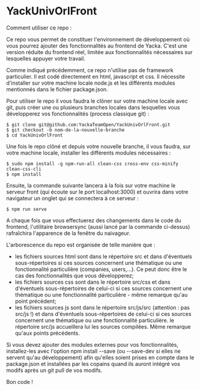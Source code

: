 # YackUnivOrlFront

Comment utiliser ce repo :

Ce repo vous permet de constituer l'environnement de développement où vous pourrez ajouter des fonctionnalités au frontend de Yacka. C'est une version réduite du frontend réel, limitée aux fonctionnalités nécessaires sur lesquelles appuyer votre travail.

Comme indiqué précédemment, ce repo n'utilise pas de framework particulier. Il est codé directement en html, javascript et css. Il nécessite d'installer sur votre machine locale node.js et les différents modules mentionnés dans le fichier package.json.
  
Pour utiliser le repo il vous faudra le clôner sur votre machine locale avec git, puis créer une ou plusieurs branches locales dans lesquelles vous développerez vos fonctionnalités (process classique git) :
  
  ```shell
  $ git clone git@github.com:YackaTeamOpen/YackUnivOrlFront.git
  $ git checkout -b nom-de-la-nouvelle-branche
  $ cd YackUnivOrlFront
  ```
 
Une fois le repo clôné et depuis votre nouvelle branche, il vous faudra, sur votre machine locale, installer les différents modules nécessaires :
  
  ```shell
  $ sudo npm install -g npm-run-all clean-css cross-env css-minify clean-css-cli
  $ npm install
  ```
Ensuite, la commande suivante lancera à la fois sur votre machine le serveur front (qui écoute sur le port localhost:3000) et ouvrira dans votre navigateur un onglet qui se connectera à ce serveur :
  
  ```shell
  $ npm run serve
  ```
A chaque fois que vous effectuerez des changements dans le code du frontend, l'utilitaire browsersync (aussi lancé par la commande ci-dessus) rafraîchira l'apparence de la fenêtre du naivageur.

L'arborescence du repo est organisée de telle manière que :

  - les fichiers sources html sont dans le répertoire src et dans d'éventuels sous-répertoires si ces sources concernent une thématique ou une fonctionnalité particulière (companies, users,...). Ce peut donc être le cas des fonctionnalités que vous développerez;
  - les fichiers sources css sont dans le répertoire src/css et dans d'éventuels sous-répertoires de celui-ci si ces sources concernent une thématique ou une fonctionnalité particulière - même remarque qu'au point précédent;
  - les fichiers sources js sont dans le répertoire src/js/src (attention : pas src/js !) et dans d'éventuels sous-répertoires de celui-ci si ces sources concernent une thématique ou une fonctionnalité particulière. le répertoire src/js accueillera lui les sources compilées. Même remarque qu'aux points précédents.

Si vous devez ajouter des modules externes pour vos fonctionnalités, installez-les avec l'option npm install --save (ou --save-dev si elles ne servent qu'au développement) afin qu'elles soient prises en compte dans le package.json et installées par les copains quand ils auront intégré vos modifs après un git pull de vos modifs.

Bon code !
